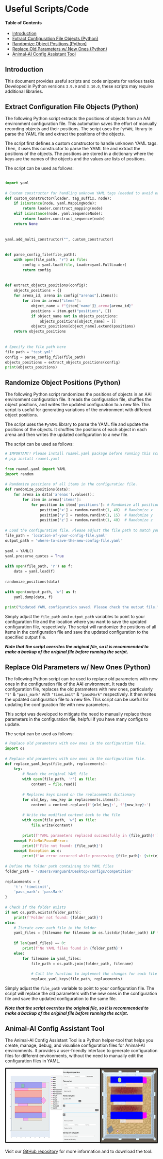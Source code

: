 # Useful Scripts/Code

#### Table of Contents

  - [Introduction](#introduction)
  - [Extract Configuration File Objects (Python)](#extract-configuration-file-objects-python)
  - [Randomize Object Positions (Python)](#randomize-object-positions-python)
  - [Replace Old Parameters w/ New Ones (Python)](#replace-old-parameters-w-new-ones-python)
  - [Animal-AI Config Assistant Tool](#animal-ai-config-assistant-tool)

## Introduction

This document provides useful scripts and code snippets for various tasks. Developed in Python versions `3.9.9` and `3.10.0`, these scripts may require additional libraries.

## Extract Configuration File Objects (Python)

The following Python script extracts the positions of objects from an AAI environment configuration file. This automation saves the effort of manually recording objects and their positions. The script uses the `PyYAML` library to parse the YAML file and extract the positions of the objects.

The script first defines a custom constructor to handle unknown YAML tags. Then, it uses this constructor to parse the YAML file and extract the positions of the objects. The positions are stored in a dictionary where the keys are the names of the objects and the values are lists of positions.

The script can be used as follows:

```python

import yaml

# Custom constructor for handling unknown YAML tags (needed to avoid errors when loading the YAML file for AAI)
def custom_constructor(loader, tag_suffix, node):
    if isinstance(node, yaml.MappingNode):
        return loader.construct_mapping(node)
    elif isinstance(node, yaml.SequenceNode):
        return loader.construct_sequence(node)
    return None


yaml.add_multi_constructor("", custom_constructor)


def parse_config_file(file_path):
    with open(file_path, "r") as file:
        config = yaml.load(file, Loader=yaml.FullLoader)
        return config


def extract_objects_positions(config):
    objects_positions = {}
    for arena_id, arena in config["arenas"].items():
        for item in arena["items"]:
            object_name = f"{item['name']}_arena{arena_id}"
            positions = item.get("positions", [])
            if object_name not in objects_positions:
                objects_positions[object_name] = []
            objects_positions[object_name].extend(positions)
    return objects_positions


# Specify the file path here
file_path = "test.yml"
config = parse_config_file(file_path)
objects_positions = extract_objects_positions(config)
print(objects_positions)
```

## Randomize Object Positions (Python)

The following Python script randomizes the positions of objects in an AAI environment configuration file. It reads the configuration file, shuffles the object positions, and writes the updated configuration to a new file. This script is useful for generating variations of the environment with different object positions.

The script uses the `PyYAML` library to parse the YAML file and update the positions of the objects. It shuffles the positions of each object in each arena and then writes the updated configuration to a new file.

The script can be used as follows:

```python
# IMPORTANT! Please install ruamel.yaml package before running this script. You can do so by running the following command:
# pip install ruamel.yaml

from ruamel.yaml import YAML
import random

# Randomize positions of all items in the configuration file.
def randomize_positions(data):
    for arena in data['arenas'].values():
        for item in arena['items']:
            for position in item['positions']: # Randomize all positions, or just the axis you'd like within the boundary of the arena.
                position['x'] = random.randint(1, 40)  # Randomize x
                position['y'] = random.randint(1, 15)  # Randomize y
                position['z'] = random.randint(1, 40)  # Randomize z

# Load the configuration file. Please adjust the file path to match your configuration file.
file_path = 'location-of-your-config-file.yaml'
output_path = 'where-to-save-the-new-config-file.yaml'

yaml = YAML()
yaml.preserve_quotes = True

with open(file_path, 'r') as f:
    data = yaml.load(f)

randomize_positions(data)

with open(output_path, 'w') as f:
    yaml.dump(data, f)

print("Updated YAML configuration saved. Please check the output file.")
```

Simply adjust the `file_path` and `output_path` variables to point to your configuration file and the location where you want to save the updated configuration file, respectively. The script will randomize the positions of all items in the configuration file and save the updated configuration to the specified output file.

**_Note that the script overrites the original file, so it is recommended to make a backup of the original file before running the script._**

## Replace Old Parameters w/ New Ones (Python)

The following Python script can be used to replace old parameters with new ones in the configuration file of the AAI environment. It reads the configuration file, replaces the old parameters with new ones, particularly `"t"` & `"pass_mark"` with `"timeLimit"` & `"passMark"` respectively. It then writes the updated configuration file to a new file. This script can be useful for updating the configuration file with new parameters.

This script was developed to mitigate the need to manually replace these parameters in the configuration file, helpful if you have many configs to update.

The script can be used as follows:

```python
# Replace old parameters with new ones in the configuration file.
import os

# Replace old parameters with new ones in the configuration file.
def replace_yaml_keys(file_path, replacements):
    try:
        # Reads the original YAML file
        with open(file_path, 'r') as file:
            content = file.read()
        
        # Replaces keys based on the replacements dictionary
        for old_key, new_key in replacements.items():
            content = content.replace(f'{old_key}:', f'{new_key}:')
        
        # Write the modified content back to the file
        with open(file_path, 'w') as file:
            file.write(content)
        
        print(f'YAML parameters replaced successfully in {file_path}!')
    except FileNotFoundError:
        print(f'File not found: {file_path}')
    except Exception as e:
        print(f'An error occurred while processing {file_path}: {str(e)}')

# Define the folder path containing the YAML files
folder_path = '/Users/vanguard/Desktop/configs/competition'

replacements = {
    't': 'timeLimit',
    'pass_mark': 'passMark'
}

# Check if the folder exists
if not os.path.exists(folder_path):
    print(f'Folder not found: {folder_path}')
else:
    # Iterate over each file in the folder
    yaml_files = [filename for filename in os.listdir(folder_path) if filename.endswith('.yaml')]
    
    if len(yaml_files) == 0:
        print(f'No YAML files found in {folder_path}')
    else:
        for filename in yaml_files:
            file_path = os.path.join(folder_path, filename)
            
            # Call the function to implement the changes for each file
            replace_yaml_keys(file_path, replacements)
```

Simply adjust the `file_path` variable to point to your configuration file. The script will replace the old parameters with the new ones in the configuration file and save the updated configuration to the same file. 

**_Note that the script overrites the original file, so it is recommended to make a backup of the original file before running the script._**

## Animal-AI Config Assistant Tool

The Animal-AI Config Assistant Tool is a Python helper-tool that helps you create, manage, debug, and visualise configuration files for Animal-AI environments. It provides a user-friendly interface to generate configuration files for different environments, without the need to manually edit the configuration files in YAML.

<p align="center">
  <img height="250" src="/docs/figs/ConfigCompanionFigure.png">
</p>

Visit our [GitHub repository](https://github.com/Kinds-of-Intelligence-CFI/aai-config-assist) for more information and to download the tool.